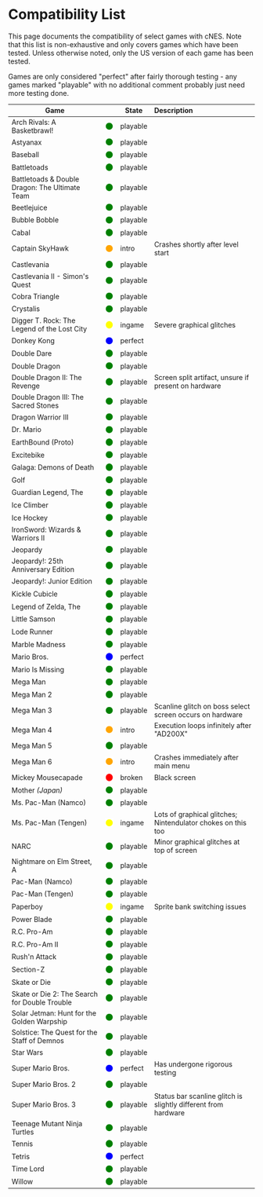 # Compatibility List

This page documents the compatibility of select games with cNES.
Note that this list is non-exhaustive and only covers games which have been tested.
Unless otherwise noted, only the US version of each game has been tested.

Games are only considered "perfect" after fairly thorough testing - any games marked
"playable" with no additional comment probably just need more testing done.

| Game | | State | Description |
| --- | --- | --- | :-- |
| Arch Rivals: A Basketbrawl! | ![](res/circle_green.svg) | playable | |
| Astyanax | ![](res/circle_green.svg) | playable | |
| Baseball | ![](res/circle_green.svg) | playable | |
| Battletoads | ![](res/circle_green.svg) | playable | |
| Battletoads & Double Dragon: The Ultimate Team | ![](res/circle_green.svg) | playable | |
| Beetlejuice | ![](res/circle_green.svg) | playable | |
| Bubble Bobble | ![](res/circle_green.svg) | playable | |
| Cabal | ![](res/circle_green.svg) | playable | |
| Captain SkyHawk | ![](res/circle_orange.svg) | intro | Crashes shortly after level start |
| Castlevania | ![](res/circle_green.svg) | playable | |
| Castlevania II - Simon's Quest | ![](res/circle_green.svg) | playable | |
| Cobra Triangle | ![](res/circle_green.svg) | playable | |
| Crystalis | ![](res/circle_green.svg) | playable | |
| Digger T. Rock: The Legend of the Lost City | ![](res/circle_yellow.svg) | ingame | Severe graphical glitches |
| Donkey Kong | ![](res/circle_blue.svg) | perfect | |
| Double Dare | ![](res/circle_green.svg) | playable | |
| Double Dragon | ![](res/circle_green.svg) | playable | |
| Double Dragon II: The Revenge | ![](res/circle_green.svg) | playable | Screen split artifact, unsure if present on hardware |
| Double Dragon III: The Sacred Stones | ![](res/circle_green.svg) | playable | |
| Dragon Warrior III | ️![](res/circle_green.svg) | playable | |
| Dr. Mario | ![](res/circle_green.svg) | playable | |
| EarthBound (Proto) | ![](res/circle_green.svg) | playable | |
| Excitebike | ![](res/circle_green.svg) | playable | |
| Galaga: Demons of Death | ![](res/circle_green.svg) | playable | |
| Golf | ![](res/circle_green.svg) | playable | |
| Guardian Legend, The | ![](res/circle_green.svg) | playable | |
| Ice Climber | ![](res/circle_green.svg) | playable | |
| Ice Hockey | ![](res/circle_green.svg) | playable | |
| IronSword: Wizards & Warriors II | ![](res/circle_green.svg) | playable | |
| Jeopardy | ![](res/circle_green.svg) | playable | |
| Jeopardy!: 25th Anniversary Edition | ![](res/circle_green.svg) | playable | |
| Jeopardy!: Junior Edition | ![](res/circle_green.svg) | playable | |
| Kickle Cubicle | ![](res/circle_green.svg) | playable | |
| Legend of Zelda, The | ![](res/circle_green.svg) | playable | |
| Little Samson | ![](res/circle_green.svg) | playable | |
| Lode Runner | ![](res/circle_green.svg) | playable | |
| Marble Madness | ![](res/circle_green.svg) | playable | |
| Mario Bros. | ![](res/circle_blue.svg) | perfect | |
| Mario Is Missing | ![](res/circle_green.svg) | playable | |
| Mega Man | ![](res/circle_green.svg) | playable | |
| Mega Man 2 | ![](res/circle_green.svg) | playable | |
| Mega Man 3 | ![](res/circle_green.svg) | playable | Scanline glitch on boss select screen occurs on hardware |
| Mega Man 4 | ![](res/circle_orange.svg) | intro | Execution loops infinitely after "AD200X" |
| Mega Man 5 | ![](res/circle_green.svg) | playable | |
| Mega Man 6 | ![](res/circle_orange.svg) | intro | Crashes immediately after main menu |
| Mickey Mousecapade | ![](res/circle_red.svg) | broken | Black screen |
| Mother _(Japan)_ | ![](res/circle_green.svg) | playable | |
| Ms. Pac-Man (Namco) | ![](res/circle_green.svg) | playable | |
| Ms. Pac-Man (Tengen) | ![](res/circle_yellow.svg) | ingame | Lots of graphical glitches; Nintendulator chokes on this too |
| NARC | ![](res/circle_green.svg) | playable | Minor graphical glitches at top of screen |
| Nightmare on Elm Street, A | ![](res/circle_green.svg) | playable | |
| Pac-Man (Namco) | ![](res/circle_green.svg) | playable | |
| Pac-Man (Tengen) | ![](res/circle_green.svg) | playable | |
| Paperboy | ![](res/circle_yellow.svg) | ingame | Sprite bank switching issues |
| Power Blade | ![](res/circle_green.svg) | playable | |
| R.C. Pro-Am | ![](res/circle_green.svg) | playable | |
| R.C. Pro-Am II | ![](res/circle_green.svg) | playable | |
| Rush'n Attack | ![](res/circle_green.svg) | playable | |
| Section-Z | ![](res/circle_green.svg) | playable | |
| Skate or Die | ![](res/circle_green.svg) | playable | |
| Skate or Die 2: The Search for Double Trouble | ![](res/circle_green.svg) | playable | |
| Solar Jetman: Hunt for the Golden Warpship | ![](res/circle_green.svg) | playable | |
| Solstice: The Quest for the Staff of Demnos | ![](res/circle_green.svg) | playable | |
| Star Wars | ![](res/circle_green.svg) | playable | |
| Super Mario Bros. | ![](res/circle_blue.svg) | perfect | Has undergone rigorous testing |
| Super Mario Bros. 2 | ![](res/circle_green.svg) | playable | |
| Super Mario Bros. 3 | ![](res/circle_green.svg) | playable | Status bar scanline glitch is slightly different from hardware |
| Teenage Mutant Ninja Turtles | ![](res/circle_green.svg) | playable | |
| Tennis | ![](res/circle_green.svg) | playable | |
| Tetris | ![](res/circle_blue.svg) | perfect | |
| Time Lord | ![](res/circle_green.svg) | playable | |
| Willow | ![](res/circle_green.svg) | playable | |
